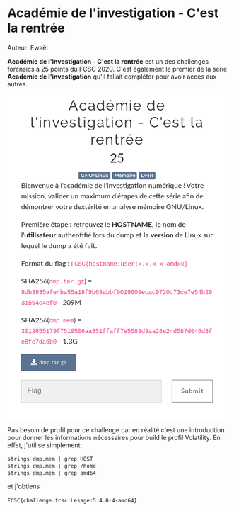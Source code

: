 # Académie de l'investigation - C'est la rentrée

Auteur: Ewaël

**Académie de l'investigation - C'est la rentrée** est un des challenges forensics à 25 points du FCSC 2020. C'est également le premier de la série **Académie de l'investigation** qu'il fallait compléter pour avoir accès aux autres.

![Rentree](rentree.png)

Pas besoin de profil pour ce challenge car en réalité c'est une introduction pour donner les informations nécessaires pour build le profil Volatility. En effet, j'utilise simplement:

```
strings dmp.mem | grep HOST
strings dmp.mem | grep /home
strings dmp.mem | grep amd64
```

et j'obtiens

`FCSC{challenge.fcsc:Lesage:5.4.0-4-amd64}`
